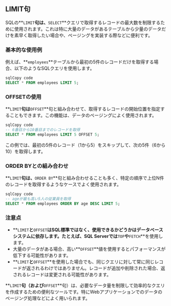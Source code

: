 ## LIMIT句

SQLの**`LIMIT`**句は、**`SELECT`**クエリで取得するレコードの最大数を制限するために使用されます。これは特に大量のデータがあるテーブルから少量のデータだけを素早く取得したい場合や、ページングを実装する際などに便利です。

### **基本的な使用例**

例えば、**`employees`**テーブルから最初の5件のレコードだけを取得する場合、以下のようなSQLクエリを使用します。

```sql
sqlCopy code
SELECT * FROM employees LIMIT 5;

```

### **OFFSETの使用**

**`LIMIT`**句は**`OFFSET`**句と組み合わせて、取得するレコードの開始位置を指定することもできます。この機能は、データのページングによく使用されます。

```sql
sqlCopy code
-- 6番目から10番目までのレコードを取得
SELECT * FROM employees LIMIT 5 OFFSET 5;

```

この例では、最初の5件のレコード（1から5）をスキップして、次の5件（6から10）を取得します。

### **ORDER BYとの組み合わせ**

**`LIMIT`**句は、**`ORDER BY`**句と組み合わせることも多く、特定の順序で上位N件のレコードを取得するようなケースでよく使用されます。

```sql
sqlCopy code
-- ageが最も高い5人の従業員を取得
SELECT * FROM employees ORDER BY age DESC LIMIT 5;

```

### **注意点**

- **`LIMIT`**と**`OFFSET`**はSQL標準ではなく、使用できるかどうかはデータベースシステムに依存します。たとえば、SQL Serverでは**`TOP`**や**`FETCH`**を使用します。
- 大量のデータがある場合、高い**`OFFSET`**値を使用するとパフォーマンスが低下する可能性があります。
- **`LIMIT`**と**`OFFSET`**を使用した場合でも、同じクエリに対して常に同じレコードが返されるわけではありません。レコードが追加や削除された場合、返されるレコードは変更される可能性があります。

**`LIMIT`**句（および**`OFFSET`**句）は、必要なデータ量を制限して効率的なクエリを作成するための便利なツールです。特にWebアプリケーションでのデータのページング処理などによく用いられます。